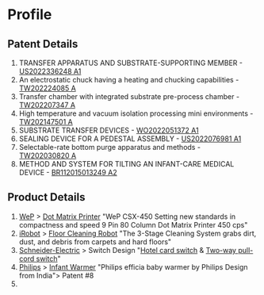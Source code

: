 # Profile
## Patent Details
1. TRANSFER APPARATUS AND SUBSTRATE-SUPPORTING MEMBER -  [US2022336248 A1](https://worldwide.espacenet.com/publicationDetails/biblio?DB=EPODOC&II=0&ND=3&adjacent=true&locale=en_EP&FT=D&date=20221020&CC=US&NR=2022336248A1&KC=A1#)
2. An electrostatic chuck having a heating and chucking capabilities - [TW202224085 A](https://worldwide.espacenet.com/publicationDetails/biblio?DB=EPODOC&II=1&ND=3&adjacent=true&locale=en_EP&FT=D&date=20220616&CC=TW&NR=202224085A&KC=A#)
3. Transfer chamber with integrated substrate pre-process chamber - [TW202207347 A](https://worldwide.espacenet.com/publicationDetails/biblio?DB=EPODOC&II=2&ND=3&adjacent=true&locale=en_EP&FT=D&date=20220216&CC=TW&NR=202207347A&KC=A#)
4. High temperature and vacuum isolation processing mini environments - [TW202147501 A](https://worldwide.espacenet.com/publicationDetails/biblio?DB=EPODOC&II=3&ND=3&adjacent=true&locale=en_EP&FT=D&date=20211216&CC=TW&NR=202147501A&KC=A#)
5. SUBSTRATE TRANSFER DEVICES - [WO2022051372 A1](https://worldwide.espacenet.com/publicationDetails/biblio?DB=EPODOC&II=4&ND=3&adjacent=true&locale=en_EP&FT=D&date=20220310&CC=WO&NR=2022051372A1&KC=A1#) 
6. SEALING DEVICE FOR A PEDESTAL ASSEMBLY - [US2022076981 A1](https://worldwide.espacenet.com/publicationDetails/biblio?DB=EPODOC&II=5&ND=3&adjacent=true&locale=en_EP&FT=D&date=20220310&CC=US&NR=2022076981A1&KC=A1#) 
7. Selectable-rate bottom purge apparatus and methods - [TW202030820 A](https://worldwide.espacenet.com/publicationDetails/biblio?DB=EPODOC&II=0&ND=3&adjacent=true&locale=en_EP&FT=D&date=20200816&CC=TW&NR=202030820A&KC=A#)
8. METHOD AND SYSTEM FOR TILTING AN INFANT-CARE MEDICAL DEVICE - [BR112015013249 A2](https://worldwide.espacenet.com/publicationDetails/biblio?DB=EPODOC&II=1&ND=3&adjacent=true&locale=en_EP&FT=D&date=20170711&CC=BR&NR=112015013249A2&KC=A2#)

## Product Details 
1. [WeP](https://wepdigital.com/) > [Dot Matrix Printer](https://www.amazon.in/Wep-WeP-CSX450-Printer/dp/B00652BOQG) "WeP CSX-450 Setting new standards in compactness and speed 9 Pin 80 Column Dot Matrix Printer 450 cps" 
2. [iRobot](https://www.irobot.com/) > [Floor Cleaning Robot](https://www.amazon.in/iRobot-Roomba-680-Vacuum-Cleaning/dp/B01IEEVDIQ) "The 3-Stage Cleaning System grabs dirt, dust, and debris from carpets and hard floors" 
3. [Schneider-Electric](https://www.se.com/in/en/) > Switch Design "[Hotel card switch](https://www.amazon.in/Schneider-Electric-Livia-Electronic-Card-Switch/dp/B08DS761KW) & [Two-way pull-cord switch](https://www.se.com/ae/en/product/MTN436600/twoway-pullcord-switch-insert-twoway/)"
4. [Philips](https://www.philips.co.in/) > [Infant Warmer](https://www.designboom.com/project/philips-efficia-baby-warmer/) "Philips efficia baby warmer by Philips Design from India"> Patent #8 
5. 
